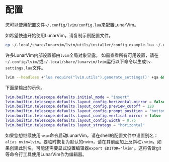 # 配置

您可以使用配置文件`~/.config/lvim/config.lua`来配置LunarVim。

如希望快速开始使用LunarVim，请复制示例配置文件。

```bash
cp ~/.local/share/lunarvim/lvim/utils/installer/config.example.lua ~/.config/lvim/config.lua
```

许多LunarVim内部设置都由`lvim`全局对象显露。
如需查看所有可用设置，请在`~/.config/lvim/`或`~/.local/share/lunarvim/lvim`运行以下命令以生成`lv-settings.lua`文件。

```bash
lvim --headless +'lua require("lvim.utils").generate_settings()' +qa && sort -o lv-settings.lua{,}
```

下面是输出的示例。

```lua
lvim.builtin.telescope.defaults.initial_mode = "insert"
lvim.builtin.telescope.defaults.layout_config.horizontal.mirror = false
lvim.builtin.telescope.defaults.layout_config.preview_cutoff = 120
lvim.builtin.telescope.defaults.layout_config.prompt_position = "bottom"
lvim.builtin.telescope.defaults.layout_config.vertical.mirror = false
lvim.builtin.telescope.defaults.layout_config.width = 0.75
lvim.builtin.telescope.defaults.layout_strategy = "horizontal"
```

如果您想继续使用`nvim`命令启动LunarVim，请在shell的配置文件中设置别名：`alias nvim=lvim`。要临时恢复为默认的nvim，请在其前面加上反斜杠`\nvim`。如果创建此别名，可能还需要显式设置编辑器`export EDITOR='lvim'`。这将告诉git等命令行工具使用LunarVim作为编辑器。